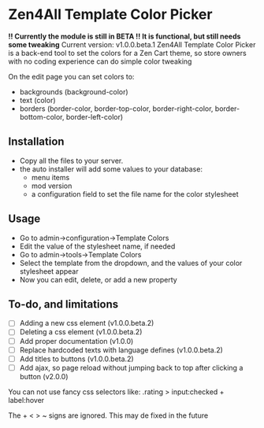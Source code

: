 # Zen4All Template Color Picker
**!! Currently the module is still in BETA !! It is functional, but still needs some tweaking**
Current version: v1.0.0.beta.1
Zen4All Template Color Picker is a back-end tool to set the colors for a Zen Cart theme, so store owners with no coding experience can do simple color tweaking

On the edit page you can set colors to:
- backgrounds (background-color)
- text (color)
- borders (border-color, border-top-color, border-right-color, border-bottom-color, border-left-color)


## Installation
- Copy all the files to your server.
- the auto installer will add some values to your database:
  - menu items
  - mod version
  - a configuration field to set the file name for the color stylesheet
  
## Usage
- Go to admin->configuration->Template Colors
- Edit the value of the stylesheet name, if needed
- Go to admin->tools->Template Colors
- Select the template from the dropdown, and the values of your color stylesheet appear
- Now you can edit, delete, or add a new property

## To-do, and limitations
- [ ] Adding a new css element (v1.0.0.beta.2)
- [ ] Deleting a css element (v1.0.0.beta.2)
- [ ] Add proper documentation (v1.0.0)
- [ ] Replace hardcoded texts with language defines (v1.0.0.beta.2)
- [ ] Add titles to buttons (v1.0.0.beta.2)
- [ ] Add ajax, so page reload without jumping back to top after clicking a button (v2.0.0)

You can not use fancy css selectors like:
  .rating > input:checked + label:hover

The + < > ~ signs are ignored. This may de fixed in the future
